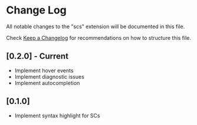 # Change Log
All notable changes to the "scs" extension will be documented in this file.

Check [Keep a Changelog](http://keepachangelog.com/) for recommendations on how to structure this file.

## [0.2.0] - Current
- Implement hover events
- Implement diagnostic issues
- Implement autocompletion

## [0.1.0]
- Implement syntax highlight for SCs
